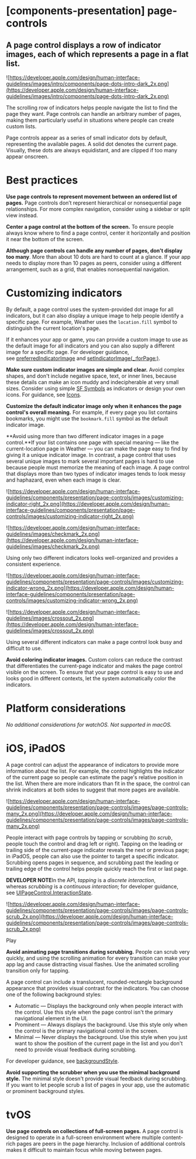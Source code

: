 # **[components-presentation] page-controls**

## A page control displays a row of indicator images, each of which represents a page in a flat list.

![https://developer.apple.com/design/human-interface-guidelines/images/intro/components/page-dots-intro-dark_2x.png](https://developer.apple.com/design/human-interface-guidelines/images/intro/components/page-dots-intro-dark_2x.png)

The scrolling row of indicators helps people navigate the list to find the page they want. Page controls can handle an arbitrary number of pages, making them particularly useful in situations where people can create custom lists.

Page controls appear as a series of small indicator dots by default, representing the available pages. A solid dot denotes the current page. Visually, these dots are always equidistant, and are clipped if too many appear onscreen.

# **Best practices**

**Use page controls to represent movement between an ordered list of pages.** Page controls don’t represent hierarchical or nonsequential page relationships. For more complex navigation, consider using a sidebar or split view instead.

**Center a page control at the bottom of the screen.** To ensure people always know where to find a page control, center it horizontally and position it near the bottom of the screen.

**Although page controls can handle any number of pages, don’t display too many**. More than about 10 dots are hard to count at a glance. If your app needs to display more than 10 pages as peers, consider using a different arrangement‚ such as a grid, that enables nonsequential navigation.

# **Customizing indicators**

By default, a page control uses the system-provided dot image for all indicators, but it can also display a unique image to help people identify a specific page. For example, Weather uses the `location.fill` symbol to distinguish the current location's page.

If it enhances your app or game, you can provide a custom image to use as the default image for all indicators and you can also supply a different image for a specific page. For developer guidance, see [preferredIndicatorImage](https://developer.apple.com/documentation/uikit/uipagecontrol/3577679-preferredindicatorimage) and [setIndicatorImage(_:forPage:)](https://developer.apple.com/documentation/uikit/uipagecontrol/3577680-setindicatorimage).

**Make sure custom indicator images are simple and clear.** Avoid complex shapes, and don't include negative space, text, or inner lines, because these details can make an icon muddy and indecipherable at very small sizes. Consider using simple [SF Symbols](https://developer.apple.com/design/human-interface-guidelines/foundations/sf-symbols) as indicators or design your own icons. For guidance, see [Icons](https://developer.apple.com/design/human-interface-guidelines/foundations/icons).

**Customize the default indicator image only when it enhances the page control's overall meaning.** For example, if every page you list contains bookmarks, you might use the `bookmark.fill` symbol as the default indicator image.

**Avoid using more than two different indicator images in a page control.**If your list contains one page with special meaning — like the current-location page in Weather — you can make the page easy to find by giving it a unique indicator image. In contrast, a page control that uses several unique images to mark several important pages is hard to use because people must memorize the meaning of each image. A page control that displays more than two types of indicator images tends to look messy and haphazard, even when each image is clear.

![https://developer.apple.com/design/human-interface-guidelines/components/presentation/page-controls/images/customizing-indicator-right_2x.png](https://developer.apple.com/design/human-interface-guidelines/components/presentation/page-controls/images/customizing-indicator-right_2x.png)

![https://developer.apple.com/design/human-interface-guidelines/images/checkmark_2x.png](https://developer.apple.com/design/human-interface-guidelines/images/checkmark_2x.png)

Using only two different indicators looks well-organized and provides a consistent experience.

![https://developer.apple.com/design/human-interface-guidelines/components/presentation/page-controls/images/customizing-indicator-wrong_2x.png](https://developer.apple.com/design/human-interface-guidelines/components/presentation/page-controls/images/customizing-indicator-wrong_2x.png)

![https://developer.apple.com/design/human-interface-guidelines/images/crossout_2x.png](https://developer.apple.com/design/human-interface-guidelines/images/crossout_2x.png)

Using several different indicators can make a page control look busy and difficult to use.

**Avoid coloring indicator images.** Custom colors can reduce the contrast that differentiates the current-page indicator and makes the page control visible on the screen. To ensure that your page control is easy to use and looks good in different contexts, let the system automatically color the indicators.

# **Platform considerations**

*No additional considerations for watchOS. Not supported in macOS.*

# **iOS, iPadOS**

A page control can adjust the appearance of indicators to provide more information about the list. For example, the control highlights the indicator of the current page so people can estimate the page's relative position in the list. When there are more indicators than fit in the space, the control can shrink indicators at both sides to suggest that more pages are available.

![https://developer.apple.com/design/human-interface-guidelines/components/presentation/page-controls/images/page-controls-many_2x.png](https://developer.apple.com/design/human-interface-guidelines/components/presentation/page-controls/images/page-controls-many_2x.png)

People interact with page controls by tapping or scrubbing (to *scrub*, people touch the control and drag left or right). Tapping on the leading or trailing side of the current-page indicator reveals the next or previous page; in iPadOS, people can also use the pointer to target a specific indicator. Scrubbing opens pages in sequence, and scrubbing past the leading or trailing edge of the control helps people quickly reach the first or last page.

**DEVELOPER NOTE**In the API, *tapping* is a *discrete interaction*, whereas *scrubbing* is a *continuous interaction*; for developer guidance, see [UIPageControl.InteractionState](https://developer.apple.com/documentation/uikit/uipagecontrol/interactionstate).

![https://developer.apple.com/design/human-interface-guidelines/components/presentation/page-controls/images/page-controls-scrub_2x.png](https://developer.apple.com/design/human-interface-guidelines/components/presentation/page-controls/images/page-controls-scrub_2x.png)

Play

**Avoid animating page transitions during scrubbing.** People can scrub very quickly, and using the scrolling animation for every transition can make your app lag and cause distracting visual flashes. Use the animated scrolling transition only for tapping.

A page control can include a translucent, rounded-rectangle background appearance that provides visual contrast for the indicators. You can choose one of the following background styles:

- Automatic — Displays the background only when people interact with the control. Use this style when the page control isn't the primary navigational element in the UI.
- Prominent — Always displays the background. Use this style only when the control is the primary navigational control in the screen.
- Minimal — Never displays the background. Use this style when you just want to show the position of the current page in the list and you don't need to provide visual feedback during scrubbing.

For developer guidance, see [backgroundStyle](https://developer.apple.com/documentation/uikit/uipagecontrol/3577676-backgroundstyle).

**Avoid supporting the scrubber when you use the minimal background style.** The minimal style doesn't provide visual feedback during scrubbing. If you want to let people scrub a list of pages in your app, use the automatic or prominent background styles.

# **tvOS**

**Use page controls on collections of full-screen pages.** A page control is designed to operate in a full-screen environment where multiple content-rich pages are peers in the page hierarchy. Inclusion of additional controls makes it difficult to maintain focus while moving between pages.